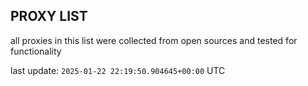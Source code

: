## PROXY LIST

all proxies in this list were collected from open sources and tested for functionality

last update: `2025-01-22 22:19:50.904645+00:00` UTC